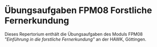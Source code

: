 # Übungsaufgaben FPM08 Forstliche Fernerkundung

Dieses Repertorium enthält die Übungsaufgaben des Moduls FPM08 *"Einführung in die forstliche
Fernerkundung"* an der HAWK, Göttingen.
